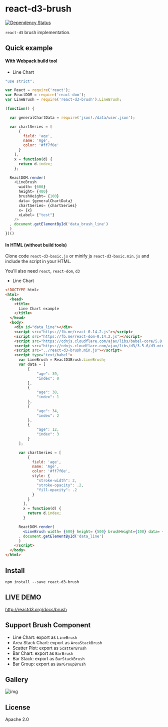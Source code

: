# react-d3-brush

[![Dependency Status](https://gemnasium.com/react-d3/react-d3-brush.svg)](https://gemnasium.com/react-d3/react-d3-brush)

`react-d3` brush implementation.

## Quick example

#### With Webpack build tool

- Line Chart

```js
"use strict";

var React = require('react');
var ReactDOM = require('react-dom');
var LineBrush = require('react-d3-brush').LineBrush;

(function() {

  var generalChartData = require('json!./data/user.json');

  var chartSeries = [
      {
        field: 'age',
        name: 'Age',
        color: '#ff7f0e'
      }
    ],
    x = function(d) {
      return d.index;
    };

  ReactDOM.render(
    <LineBrush
      width= {600}
      height= {400}
      brushHeight= {100}
      data= {generalChartData}
      chartSeries= {chartSeries}
      x= {x}
      xLabel= {"test"}
    />
  , document.getElementById('data_brush_line')
  )
})()

```

#### In HTML (without build tools)

Clone code `react-d3-basic.js` or minify js `react-d3-basic.min.js` and include the script in your HTML.

You'll also need `react`, `react-dom`, `d3`

- Line Chart

```html
<!DOCTYPE html>
<html>
  <head>
    <title>
      Line Chart example
    </title>
  </head>
  <body>
    <div id="data_line"></div>
    <script src="https://fb.me/react-0.14.2.js"></script>
    <script src="https://fb.me/react-dom-0.14.2.js"></script>
    <script src="https://cdnjs.cloudflare.com/ajax/libs/babel-core/5.8.23/browser.min.js"></script>
    <script src="https://cdnjs.cloudflare.com/ajax/libs/d3/3.5.6/d3.min.js"></script>
    <script src="../react-d3-brush.min.js"></script>
    <script type="text/babel">
      var LineBrush = ReactD3Brush.LineBrush;
      var data = [
          {
              "age": 39,
              "index": 0
          },
          {
              "age": 38,
              "index": 1
          },
          {
              "age": 34,
              "index": 2
          },
          {
              "age": 12,
              "index": 3
          }
      ];

      var chartSeries = [
          {
            field: 'age',
            name: 'Age',
            color: '#ff7f0e',
            style: {
              "stroke-width": 2,
              "stroke-opacity": .2,
              "fill-opacity": .2
            }
          }
        ],
        x = function(d) {
          return d.index;
        }

      ReactDOM.render(
        <LineBrush width= {600} height= {500} brushHeight={100} data= {data} chartSeries= {chartSeries} x= {x} />
      , document.getElementById('data_line')
      )
    </script>
  </body>
</html>
```

## Install

```
npm install --save react-d3-brush
```

## LIVE DEMO

http://reactd3.org/docs/brush

## Support Brush Component

- Line Chart: export as `LineBrush`
- Area Stack Chart: export as `AreaStackBrush`
- Scatter Plot: export as `ScatterBrush`
- Bar Chart: export as `BarBrush`
- Bar Stack: export as `BarStackBrush`
- Bar Group: export as `BarGroupBrush`

## Gallery

![img](http://www.reactd3.org/img/brush/cover.png)

## License

Apache 2.0
